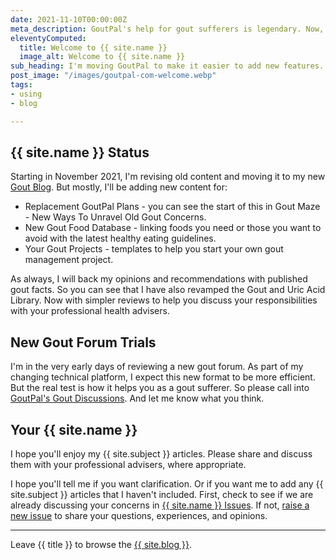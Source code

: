 ```yaml
---
date: 2021-11-10T00:00:00Z
meta_description: GoutPal's help for gout sufferers is legendary. Now, it's even better and easier. Checkout new ways to manage gouty arthritis.
eleventyComputed:
  title: Welcome to {{ site.name }}
  image_alt: Welcome to {{ site.name }}
sub_heading: I'm moving GoutPal to make it easier to add new features. See what's new to help your gout.
post_image: "/images/goutpal-com-welcome.webp"
tags:
- using
- blog

---
```

## {{ site.name }} Status

Starting in November 2021, I'm revising old content and moving it to my new [Gout Blog](/blog/). But mostly, I'll be adding new content for:

* Replacement GoutPal Plans - you can see the start of this in Gout Maze - New Ways To Unravel Old Gout Concerns.
* New Gout Food Database - linking foods you need or those you want to avoid with the latest healthy eating guidelines.
* Your Gout Projects - templates to help you start your own gout management project.

As always, I will back my opinions and recommendations with published gout facts. So you can see that I have also revamped the Gout and Uric Acid Library. Now with simpler reviews to help you discuss your responsibilities with your professional health advisers.

## New Gout Forum Trials

I'm in the very early days of reviewing a new gout forum. As part of my changing technical platform, I expect this new format to be more efficient. But the real test is how it helps you as a gout sufferer. So please call into <a href="{{ site.social_links.github }}discussions">GoutPal's Gout Discussions</a>. And let me know what you think.

## Your {{ site.name }}

I hope you'll enjoy my {{ site.subject }} articles. Please share and discuss them with your professional advisers, where appropriate.

I hope you'll tell me if you want clarification. Or if you want me to add any {{ site.subject }} articles that I haven't included. First, check to see if we are already discussing your concerns in <a href="{{ site.social_links.github }}issues">{{ site.name }} Issues</a>. If not, <a href="{{ site.social_links.github }}issues/new/choose">raise a new issue</a> to share your questions, experiences, and opinions.

***

Leave {{ title }} to browse the <a href="/blog">{{ site.blog }}</a>.
